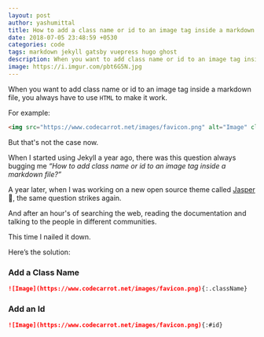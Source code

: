 ```yaml
---
layout: post
author: yashumittal
title: How to add a class name or id to an image tag inside a markdown file?
date: 2018-07-05 23:48:59 +0530
categories: code
tags: markdown jekyll gatsby vuepress hugo ghost
description: When you want to add class name or id to an image tag inside a markdown file, you always have to use html to make it work.
image: https://i.imgur.com/pbt6G5N.jpg
---
```


When you want to add class name or id to an image tag inside a markdown file, you always have to use `HTML` to make it work.

For example:

```html
<img src="https://www.codecarrot.net/images/favicon.png" alt="Image" class="className" />
```

But that's not the case now.

When I started using Jekyll a year ago, there was this question always bugging me *“How to add class name or id to an image tag inside a markdown file?”*

A year later, when I was working on a new open source theme called [Jasper](https://gitlab.com/mittalyashu/jasper) 👻, the same question strikes again.

And after an hour's of searching the web, reading the documentation and talking to the people in different communities.

This time I nailed it down.

Here’s the solution:

### Add a Class Name

```markdown
![Image](https://www.codecarrot.net/images/favicon.png){:.className}
```

### Add an Id

```markdown
![Image](https://www.codecarrot.net/images/favicon.png){:#id}
```


